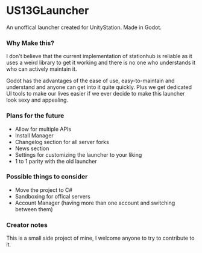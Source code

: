 # US13GLauncher
 An unoffical launcher created for UnityStation. Made in Godot.

### Why Make this?
I don't believe that the current implementation of stationhub is reliable as it uses a weird library to get it working and there is no one who understands it who can actively maintain it.

Godot has the advantages of the ease of use, easy-to-maintain and understand and anyone can get into it quite quickly. Plus we get dedicated UI tools to make our lives easier if we ever decide to make this launcher look sexy and appealing.

### Plans for the future

- Allow for multiple APIs
- Install Manager
- Changelog section for all server forks
- News section
- Settings for customizing the launcher to your liking
- 1 to 1 parity with the old launcher


### Possible things to consider 

- Move the project to C#
- Sandboxing for offical servers
- Account Manager (having more than one account and switching between them)

### Creator notes
This is a small side project of mine, I welcome anyone to try to contribute to it.
